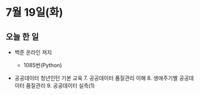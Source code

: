 # 7월 19일(화)

## 오늘 한 일

* 백준 온라인 져지
  * 1085번(Python)

* 공공데이터 청년인턴 기본 교육
  7. 공공데이터 품질관리 이해
  8. 생애주기별 공공데이터 품질관리
  9. 공공데이터 실측(1)